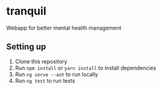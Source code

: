 # tranquil
Webapp for better mental health management

## Setting up
1. Clone this repository
2. Run `npm install` or `yarn install` to install dependencies
3. Run `ng serve --aot` to run locally
4. Run `ng test` to run tests